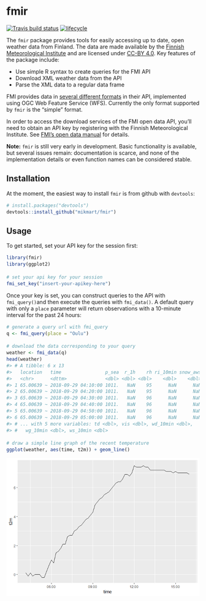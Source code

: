 
<!-- README.md is generated from README.Rmd. Please edit that file -->

# fmir

[![Travis build
status](https://travis-ci.org/mikmart/fmir.svg?branch=master)](https://travis-ci.org/mikmart/fmir)
[![lifecycle](https://img.shields.io/badge/lifecycle-experimental-orange.svg)](https://www.tidyverse.org/lifecycle/#experimental)

The `fmir` package provides tools for easily accessing up to date, open
weather data from Finland. The data are made available by the [Finnish
Meteorological Institute](https://en.ilmatieteenlaitos.fi) and are
licensed under
[CC-BY 4.0](https://creativecommons.org/licenses/by/4.0/). Key features
of the package include:

  - Use simple R syntax to create queries for the FMI API
  - Download XML weather data from the API
  - Parse the XML data to a regular data frame

FMI provides data in [several different
formats](https://en.ilmatieteenlaitos.fi/open-data-manual-fmi-wfs-services)
in their API, implemented using OGC Web Feature Service (WFS). Currently
the only format supported by `fmir` is the “simple” format.

In order to access the download services of the FMI open data API,
you’ll need to obtain an API key by registering with the Finnish
Meteorological Institute. See [FMI’s open data
manual](https://en.ilmatieteenlaitos.fi/open-data) for details.

**Note:** `fmir` is still very early in development. Basic functionality
is available, but several issues remain: documentation is scarce, and
none of the implementation details or even function names can be
considered stable.

## Installation

At the moment, the easiest way to install `fmir` is from github with
`devtools`:

``` r
# install.packages("devtools")
devtools::install_github("mikmart/fmir")
```

## Usage

To get started, set your API key for the session first:

``` r
library(fmir)
library(ggplot2)

# set your api key for your session
fmi_set_key("insert-your-apikey-here")
```

Once your key is set, you can construct queries to the API with
`fmi_query()`and then execute the queries with `fmi_data()`. A default
query with only a `place` parameter will return observations with a
10-minute interval for the past 24 hours:

``` r
# generate a query url with fmi_query
q <- fmi_query(place = "Oulu")

# download the data corresponding to your query
weather <- fmi_data(q)
head(weather)
#> # A tibble: 6 x 13
#>   location   time                p_sea  r_1h    rh ri_10min snow_aws   t2m
#>   <chr>      <dttm>              <dbl> <dbl> <dbl>    <dbl>    <dbl> <dbl>
#> 1 65.00639 ~ 2018-09-29 04:10:00 1011.   NaN    95      NaN      NaN   0.1
#> 2 65.00639 ~ 2018-09-29 04:20:00 1011.   NaN    95      NaN      NaN  -0.1
#> 3 65.00639 ~ 2018-09-29 04:30:00 1011.   NaN    96      NaN      NaN   0.1
#> 4 65.00639 ~ 2018-09-29 04:40:00 1011.   NaN    96      NaN      NaN  -0.1
#> 5 65.00639 ~ 2018-09-29 04:50:00 1011.   NaN    96      NaN      NaN   0  
#> 6 65.00639 ~ 2018-09-29 05:00:00 1011.   NaN    96      NaN      NaN   0  
#> # ... with 5 more variables: td <dbl>, vis <dbl>, wd_10min <dbl>,
#> #   wg_10min <dbl>, ws_10min <dbl>

# draw a simple line graph of the recent temperature
ggplot(weather, aes(time, t2m)) + geom_line()
```

![](man/figures/README-basic-usage-1.png)<!-- -->
